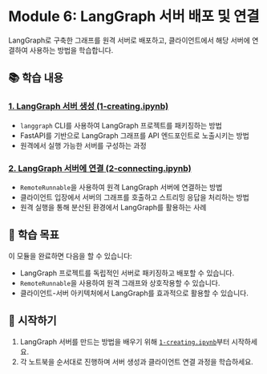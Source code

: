 # Module 6: LangGraph 서버 배포 및 연결

LangGraph로 구축한 그래프를 원격 서버로 배포하고, 클라이언트에서 해당 서버에 연결하여 사용하는 방법을 학습합니다.

## 📚 학습 내용

### [1. LangGraph 서버 생성 (1-creating.ipynb)](1-creating.ipynb)
- `langgraph` CLI를 사용하여 LangGraph 프로젝트를 패키징하는 방법
- FastAPI를 기반으로 LangGraph 그래프를 API 엔드포인트로 노출시키는 방법
- 원격에서 실행 가능한 서버를 구성하는 과정

### [2. LangGraph 서버에 연결 (2-connecting.ipynb)](2-connecting.ipynb)
- `RemoteRunnable`을 사용하여 원격 LangGraph 서버에 연결하는 방법
- 클라이언트 입장에서 서버의 그래프를 호출하고 스트리밍 응답을 처리하는 방법
- 원격 실행을 통해 분산된 환경에서 LangGraph를 활용하는 사례

## 🎯 학습 목표

이 모듈을 완료하면 다음을 할 수 있습니다:
- LangGraph 프로젝트를 독립적인 서버로 패키징하고 배포할 수 있습니다.
- `RemoteRunnable`을 사용하여 원격 그래프와 상호작용할 수 있습니다.
- 클라이언트-서버 아키텍처에서 LangGraph를 효과적으로 활용할 수 있습니다.

## 🚀 시작하기

1. LangGraph 서버를 만드는 방법을 배우기 위해 [`1-creating.ipynb`](1-creating.ipynb)부터 시작하세요.
2. 각 노트북을 순서대로 진행하며 서버 생성과 클라이언트 연결 과정을 학습하세요.